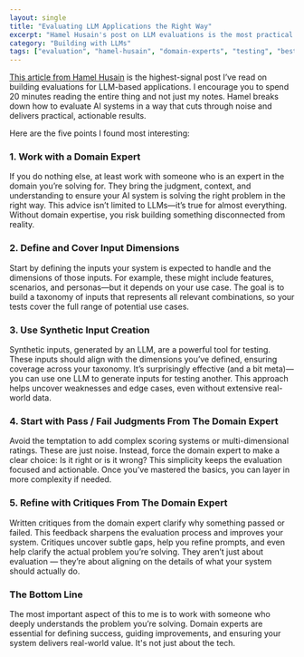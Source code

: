 ```yaml
---
layout: single
title: "Evaluating LLM Applications the Right Way"
excerpt: "Hamel Husain's post on LLM evaluations is the most practical guide I've seen. The key takeaway? Work with a domain expert — they define success, refine inputs, and keep your system grounded in reality. Everything else, from synthetic inputs to structured feedback, is built on that foundation."
category: "Building with LLMs"
tags: ["evaluation", "hamel-husain", "domain-experts", "testing", "best-practices"]
---
```


[This article from Hamel Husain](https://hamel.dev/blog/posts/llm-judge/) is the highest-signal post I’ve read on building evaluations for LLM-based applications. I encourage you to spend 20 minutes reading the entire thing and not just my notes. Hamel breaks down how to evaluate AI systems in a way that cuts through noise and delivers practical, actionable results.

Here are the five points I found most interesting:

### 1. Work with a Domain Expert  
If you do nothing else, at least work with someone who is an expert in the domain you’re solving for. They bring the judgment, context, and understanding to ensure your AI system is solving the right problem in the right way. This advice isn’t limited to LLMs—it’s true for almost everything. Without domain expertise, you risk building something disconnected from reality.

### 2. Define and Cover Input Dimensions  
Start by defining the inputs your system is expected to handle and the dimensions of those inputs. For example, these might include features, scenarios, and personas—but it depends on your use case. The goal is to build a taxonomy of inputs that represents all relevant combinations, so your tests cover the full range of potential use cases.

### 3. Use Synthetic Input Creation
Synthetic inputs, generated by an LLM, are a powerful tool for testing. These inputs should align with the dimensions you’ve defined, ensuring coverage across your taxonomy. It’s surprisingly effective (and a bit meta)—you can use one LLM to generate inputs for testing another. This approach helps uncover weaknesses and edge cases, even without extensive real-world data.

### 4. Start with Pass / Fail Judgments From The Domain Expert
Avoid the temptation to add complex scoring systems or multi-dimensional ratings. These are just noise. Instead, force the domain expert to make a clear choice: Is it right or is it wrong? This simplicity keeps the evaluation focused and actionable. Once you’ve mastered the basics, you can layer in more complexity if needed.

### 5. Refine with Critiques From The Domain Expert 
Written critiques from the domain expert clarify why something passed or failed. This feedback sharpens the evaluation process and improves your system. Critiques uncover subtle gaps, help you refine prompts, and even help clarify the actual problem you’re solving. They aren’t just about evaluation — they’re about aligning on the details of what your system should actually do.

### The Bottom Line  
The most important aspect of this to me is to work with someone who deeply understands the problem you’re solving. Domain experts are essential for defining success, guiding improvements, and ensuring your system delivers real-world value. It's not just about the tech.
